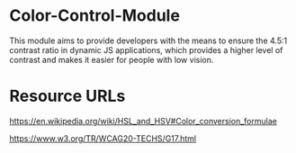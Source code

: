 # Color-Control-Module
This module aims to provide developers with the means to ensure the 4.5:1 contrast ratio in dynamic JS applications, which provides a higher level of contrast and makes it easier for people with low vision.


# Resource URLs
https://en.wikipedia.org/wiki/HSL_and_HSV#Color_conversion_formulae

https://www.w3.org/TR/WCAG20-TECHS/G17.html
